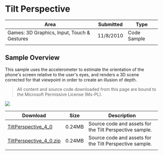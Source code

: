 # Tilt Perspective

|Area|Submitted|Type|
|-|-|-|
Games: 3D Graphics, Input, Touch & Gestures|11/8/2010|Code Sample
||||

## Sample Overview

This sample uses the accelerometer to estimate the orientation of the phone's screen relative to the user's eyes, and renders a 3D scene corrected for that viewpoint in order to create an illusion of depth.

> All content and source code downloaded from this page are bound to the Microsoft Permissive License (Ms-PL).

![](https://github.com/simondarksidej/XNAGameStudio/blob/master/Images/tiltperspective.png?raw=true)

Download | Size | Description
---|---|---|
[TiltPerspective_4_0](https://github.com/simondarksidej/XNAGameStudio/tree/master/Samples/TiltPerspective_4_0) | 0.24MB | Source code and assets for the Tilt Perspective sample.
[TiltPerspective_4_0.zip](https://github.com/simondarksidej/XNAGameStudioZips/tree/master/Samples/TiltPerspective_4_0.zip) | 0.24MB | Source code and assets for the Tilt Perspective sample.
||||
